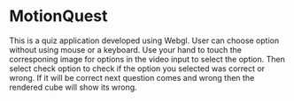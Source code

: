 MotionQuest
===========
This is a quiz application developed using Webgl.
User can choose option without using mouse or a keyboard.
Use your hand to touch the corresponing image for options in the video input to select the option. 
Then select check option to check if the option you selected was correct or wrong. If it will be correct next question comes and wrong then the rendered cube will show its wrong.
